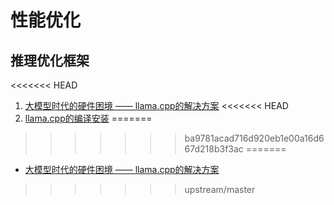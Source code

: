 # 性能优化

## 推理优化框架
<<<<<<< HEAD
1. [大模型时代的硬件困境 —— llama.cpp的解决方案](./article/大模型时代的硬件困境_llama.cpp的解决方案.md)
<<<<<<< HEAD
2. [llama.cpp的编译安装](./article/llama.cpp的编译安装.md)
=======
>>>>>>> ba9781acad716d920eb1e00a16d667d218b3f3ac
=======

- [大模型时代的硬件困境 —— llama.cpp的解决方案](./20240204-1614_大模型时代的硬件困境_llama.cpp的解决方案.md)
>>>>>>> upstream/master
